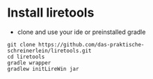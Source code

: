 # Install liretools

- clone and use your ide or preinstalled gradle 
```
git clone https://github.com/das-praktische-schreinerlein/liretools.git
cd liretools
gradle wrapper
gradlew initLireWin jar
```

